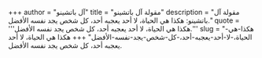 +++
author = "آل باتشينو"
title = "مقولة آل باتشينو"
description = "مقولة آل باتشينو: هكذا هي الحياة، لا أحد يعجبه أحد، كل شخص يجد نفسه الأفضل."
quote = '''هكذا هي الحياة، لا أحد يعجبه أحد، كل شخص يجد نفسه الأفضل.'''
slug = "هكذا-هي-الحياة،-لا-أحد-يعجبه-أحد،-كل-شخص-يجد-نفسه-الأفضل"
+++
هكذا هي الحياة، لا أحد يعجبه أحد، كل شخص يجد نفسه الأفضل.
